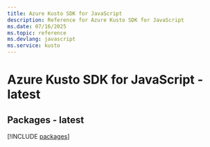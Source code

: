 ```yaml
---
title: Azure Kusto SDK for JavaScript
description: Reference for Azure Kusto SDK for JavaScript
ms.date: 07/16/2025
ms.topic: reference
ms.devlang: javascript
ms.service: kusto
---
```

# Azure Kusto SDK for JavaScript - latest
## Packages - latest
[!INCLUDE [packages](kusto-index.md)]